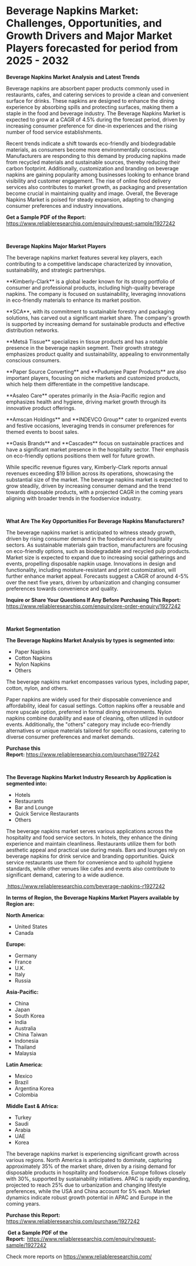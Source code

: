 <p><h1>Beverage Napkins Market: Challenges, Opportunities, and Growth Drivers and Major Market Players forecasted for period from 2025 - 2032</h1></p><p><strong>Beverage Napkins Market Analysis and Latest Trends</strong></p>
<p><p>Beverage napkins are absorbent paper products commonly used in restaurants, cafes, and catering services to provide a clean and convenient surface for drinks. These napkins are designed to enhance the dining experience by absorbing spills and protecting surfaces, making them a staple in the food and beverage industry. The Beverage Napkins Market is expected to grow at a CAGR of 4.5% during the forecast period, driven by increasing consumer preference for dine-in experiences and the rising number of food service establishments.</p><p>Recent trends indicate a shift towards eco-friendly and biodegradable materials, as consumers become more environmentally conscious. Manufacturers are responding to this demand by producing napkins made from recycled materials and sustainable sources, thereby reducing their carbon footprint. Additionally, customization and branding on beverage napkins are gaining popularity among businesses looking to enhance brand visibility and customer engagement. The rise of online food delivery services also contributes to market growth, as packaging and presentation become crucial in maintaining quality and image. Overall, the Beverage Napkins Market is poised for steady expansion, adapting to changing consumer preferences and industry innovations.</p></p>
<p><strong>Get a Sample PDF of the Report:&nbsp;</strong> <a href="https://www.reliableresearchiq.com/enquiry/request-sample/1927242?utm_campaign=2758&utm_medium=2&utm_source=Github&utm_content=ia&utm_term=28032025&utm_id=beverage-napkins">https://www.reliableresearchiq.com/enquiry/request-sample/1927242</a></p>
<p>&nbsp;</p>
<p><strong>Beverage Napkins Major Market Players</strong></p>
<p><p>The beverage napkins market features several key players, each contributing to a competitive landscape characterized by innovation, sustainability, and strategic partnerships. </p><p>**Kimberly-Clark** is a global leader known for its strong portfolio of consumer and professional products, including high-quality beverage napkins. The company is focused on sustainability, leveraging innovations in eco-friendly materials to enhance its market position. </p><p>**SCA**, with its commitment to sustainable forestry and packaging solutions, has carved out a significant market share. The company's growth is supported by increasing demand for sustainable products and effective distribution networks.</p><p>**Metsä Tissue** specializes in tissue products and has a notable presence in the beverage napkin segment. Their growth strategy emphasizes product quality and sustainability, appealing to environmentally conscious consumers. </p><p>**Paper Source Converting** and **Pudumjee Paper Products** are also important players, focusing on niche markets and customized products, which help them differentiate in the competitive landscape.</p><p>**Asaleo Care** operates primarily in the Asia-Pacific region and emphasizes health and hygiene, driving market growth through its innovative product offerings.</p><p>**Amscan Holdings** and **INDEVCO Group** cater to organized events and festive occasions, leveraging trends in consumer preferences for themed events to boost sales.</p><p>**Oasis Brands** and **Cascades** focus on sustainable practices and have a significant market presence in the hospitality sector. Their emphasis on eco-friendly options positions them well for future growth.</p><p>While specific revenue figures vary, Kimberly-Clark reports annual revenues exceeding $19 billion across its operations, showcasing the substantial size of the market. The beverage napkins market is expected to grow steadily, driven by increasing consumer demand and the trend towards disposable products, with a projected CAGR in the coming years aligning with broader trends in the foodservice industry.</p></p>
<p>&nbsp;</p>
<p><strong>What Are The Key Opportunities For Beverage Napkins Manufacturers?</strong></p>
<p><p>The beverage napkins market is anticipated to witness steady growth, driven by rising consumer demand in the foodservice and hospitality sectors. As sustainable materials gain traction, manufacturers are focusing on eco-friendly options, such as biodegradable and recycled pulp products. Market size is expected to expand due to increasing social gatherings and events, propelling disposable napkin usage. Innovations in design and functionality, including moisture-resistant and print customization, will further enhance market appeal. Forecasts suggest a CAGR of around 4-5% over the next five years, driven by urbanization and changing consumer preferences towards convenience and quality.</p></p>
<p><strong>Inquire or Share Your Questions If Any Before Purchasing This Report:</strong> <a href="https://www.reliableresearchiq.com/enquiry/pre-order-enquiry/1927242?utm_campaign=2758&utm_medium=2&utm_source=Github&utm_content=ia&utm_term=28032025&utm_id=beverage-napkins">https://www.reliableresearchiq.com/enquiry/pre-order-enquiry/1927242</a></p>
<p>&nbsp;</p>
<p><strong>Market Segmentation</strong></p>
<p><strong>The Beverage Napkins Market Analysis by types is segmented into:</strong></p>
<p><ul><li>Paper Napkins</li><li>Cotton Napkins</li><li>Nylon Napkins</li><li>Others</li></ul></p>
<p><p>The beverage napkins market encompasses various types, including paper, cotton, nylon, and others. </p><p>Paper napkins are widely used for their disposable convenience and affordability, ideal for casual settings. Cotton napkins offer a reusable and more upscale option, preferred in formal dining environments. Nylon napkins combine durability and ease of cleaning, often utilized in outdoor events. Additionally, the "others" category may include eco-friendly alternatives or unique materials tailored for specific occasions, catering to diverse consumer preferences and market demands.</p></p>
<p><strong>Purchase this Report:&nbsp;</strong><a href="https://www.reliableresearchiq.com/purchase/1927242?utm_campaign=2758&utm_medium=2&utm_source=Github&utm_content=ia&utm_term=28032025&utm_id=beverage-napkins">https://www.reliableresearchiq.com/purchase/1927242</a></p>
<p>&nbsp;</p>
<p><strong>The Beverage Napkins Market Industry Research by Application is segmented into:</strong></p>
<p><ul><li>Hotels</li><li>Restaurants</li><li>Bar and Lounge</li><li>Quick Service Restaurants</li><li>Others</li></ul></p>
<p><p>The beverage napkins market serves various applications across the hospitality and food service sectors. In hotels, they enhance the dining experience and maintain cleanliness. Restaurants utilize them for both aesthetic appeal and practical use during meals. Bars and lounges rely on beverage napkins for drink service and branding opportunities. Quick service restaurants use them for convenience and to uphold hygiene standards, while other venues like cafes and events also contribute to significant demand, catering to a wide audience.</p></p>
<p><a href="https://www.reliableresearchiq.com/beverage-napkins-r1927242?utm_campaign=2758&utm_medium=2&utm_source=Github&utm_content=ia&utm_term=28032025&utm_id=beverage-napkins">&nbsp;https://www.reliableresearchiq.com/beverage-napkins-r1927242</a></p>
<p><strong>In terms of Region, the Beverage Napkins Market Players available by Region are:</strong></p>
<p>
    <p> <strong> North America: </strong>
        <ul>
            <li>United States</li>
            <li>Canada</li>
        </ul>
        </p> 
    <p> <strong> Europe: </strong>
        <ul>
            <li>Germany</li>
            <li>France</li>
            <li>U.K.</li>
            <li>Italy</li>
            <li>Russia</li>
        </ul>
        </p> 
    <p> <strong> Asia-Pacific: </strong>
        <ul>
            <li>China</li>
            <li>Japan</li>
            <li>South Korea</li>
            <li>India</li>
            <li>Australia</li>
            <li>China Taiwan</li>
            <li>Indonesia</li>
            <li>Thailand</li>
            <li>Malaysia</li>
        </ul>
        </p> 
    <p> <strong> Latin America: </strong>
        <ul>
            <li>Mexico</li>
            <li>Brazil</li>
            <li>Argentina Korea</li>
            <li>Colombia</li>
        </ul>
        </p> 
    <p> <strong> Middle East & Africa: </strong>
        <ul>
            <li>Turkey</li>
            <li>Saudi</li>
            <li>Arabia</li>
            <li>UAE</li>
            <li>Korea</li>
        </ul>
    </p>
    </p>
<p><p>The beverage napkins market is experiencing significant growth across various regions. North America is anticipated to dominate, capturing approximately 35% of the market share, driven by a rising demand for disposable products in hospitality and foodservice. Europe follows closely with 30%, supported by sustainability initiatives. APAC is rapidly expanding, projected to reach 25% due to urbanization and changing lifestyle preferences, while the USA and China account for 5% each. Market dynamics indicate robust growth potential in APAC and Europe in the coming years.</p></p>
<p><strong>Purchase this Report: </strong><a href="https://www.reliableresearchiq.com/purchase/1927242?utm_campaign=2758&utm_medium=2&utm_source=Github&utm_content=ia&utm_term=28032025&utm_id=beverage-napkins">https://www.reliableresearchiq.com/purchase/1927242</a></p>
<p>&nbsp;<strong>Get a Sample PDF of the Report:&nbsp;&nbsp;</strong><a href="https://www.reliableresearchiq.com/enquiry/request-sample/1927242?utm_campaign=2758&utm_medium=2&utm_source=Github&utm_content=ia&utm_term=28032025&utm_id=beverage-napkins">https://www.reliableresearchiq.com/enquiry/request-sample/1927242</a></p>
<p><strong></strong></p>
<p>Check more reports on <a href="https://www.reliableresearchiq.com/?utm_campaign=2758&utm_medium=2&utm_source=Github&utm_content=ia&utm_term=28032025&utm_id=beverage-napkins">https://www.reliableresearchiq.com/</a></p>